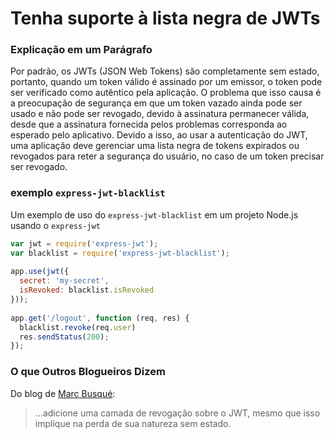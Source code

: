 # Tenha suporte à lista negra de JWTs

### Explicação em um Parágrafo

Por padrão, os JWTs (JSON Web Tokens) são completamente sem estado, portanto, quando um token válido é assinado por um emissor, o token pode ser verificado como autêntico pela aplicação. O problema que isso causa é a preocupação de segurança em que um token vazado ainda pode ser usado e não pode ser revogado, devido à assinatura permanecer válida, desde que a assinatura fornecida pelos problemas corresponda ao esperado pelo aplicativo.
Devido a isso, ao usar a autenticação do JWT, uma aplicação deve gerenciar uma lista negra de tokens expirados ou revogados para reter a segurança do usuário, no caso de um token precisar ser revogado.

### exemplo `express-jwt-blacklist`

Um exemplo de uso do `express-jwt-blacklist` em um projeto Node.js usando o `express-jwt`

```javascript
var jwt = require('express-jwt');
var blacklist = require('express-jwt-blacklist');
 
app.use(jwt({
  secret: 'my-secret',
  isRevoked: blacklist.isRevoked
}));
 
app.get('/logout', function (req, res) {
  blacklist.revoke(req.user)
  res.sendStatus(200);
});
```

### O que Outros Blogueiros Dizem

Do blog de [Marc Busqué](http://waiting-for-dev.github.io/blog/2017/01/25/jwt_secure_usage/):
> ...adicione uma camada de revogação sobre o JWT, mesmo que isso implique na perda de sua natureza sem estado.
